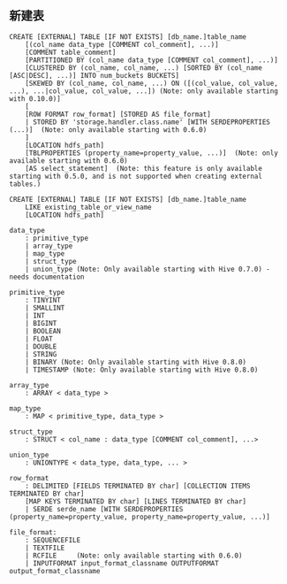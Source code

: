 ## 新建表
	CREATE [EXTERNAL] TABLE [IF NOT EXISTS] [db_name.]table_name
		[(col_name data_type [COMMENT col_comment], ...)]
		[COMMENT table_comment]
		[PARTITIONED BY (col_name data_type [COMMENT col_comment], ...)]
		[CLUSTERED BY (col_name, col_name, ...) [SORTED BY (col_name [ASC|DESC], ...)] INTO num_buckets BUCKETS]
		[SKEWED BY (col_name, col_name, ...) ON ([(col_value, col_value, ...), ...|col_value, col_value, ...]) (Note: only available starting with 0.10.0)]
		[
		[ROW FORMAT row_format] [STORED AS file_format]
		| STORED BY 'storage.handler.class.name' [WITH SERDEPROPERTIES (...)]  (Note: only available starting with 0.6.0)
		]
		[LOCATION hdfs_path]
		[TBLPROPERTIES (property_name=property_value, ...)]  (Note: only available starting with 0.6.0)
		[AS select_statement]  (Note: this feature is only available starting with 0.5.0, and is not supported when creating external tables.)

	CREATE [EXTERNAL] TABLE [IF NOT EXISTS] [db_name.]table_name
		LIKE existing_table_or_view_name
		[LOCATION hdfs_path]

	data_type
		: primitive_type
		| array_type
		| map_type
		| struct_type
		| union_type (Note: Only available starting with Hive 0.7.0) - needs documentation

	primitive_type
		: TINYINT
		| SMALLINT
		| INT
		| BIGINT
		| BOOLEAN
		| FLOAT
		| DOUBLE
		| STRING
		| BINARY (Note: Only available starting with Hive 0.8.0)
		| TIMESTAMP (Note: Only available starting with Hive 0.8.0)

	array_type
		: ARRAY < data_type >

	map_type
		: MAP < primitive_type, data_type >

	struct_type
		: STRUCT < col_name : data_type [COMMENT col_comment], ...>

	union_type
		: UNIONTYPE < data_type, data_type, ... >

	row_format
		: DELIMITED [FIELDS TERMINATED BY char] [COLLECTION ITEMS TERMINATED BY char]
		[MAP KEYS TERMINATED BY char] [LINES TERMINATED BY char]
		| SERDE serde_name [WITH SERDEPROPERTIES (property_name=property_value, property_name=property_value, ...)]

	file_format:
		: SEQUENCEFILE
		| TEXTFILE
		| RCFILE     (Note: only available starting with 0.6.0)
		| INPUTFORMAT input_format_classname OUTPUTFORMAT output_format_classname